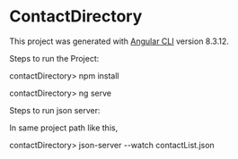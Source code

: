 # ContactDirectory

This project was generated with [Angular CLI](https://github.com/angular/angular-cli) version 8.3.12.

Steps to run the Project:

contactDirectory> npm install

contactDirectory> ng serve

Steps to run json server:

In same project path like this,

contactDirectory> json-server --watch contactList.json



